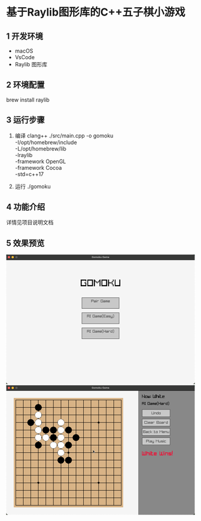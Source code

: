 # 基于Raylib图形库的C++五子棋小游戏

## 1 开发环境
- macOS
- VsCode
- Raylib 图形库

## 2 环境配置
brew install raylib

## 3 运行步骤
1. 编译
clang++ ./src/main.cpp -o gomoku \
    -I/opt/homebrew/include \
    -L/opt/homebrew/lib \
    -lraylib \
    -framework OpenGL \
    -framework Cocoa \
    -std=c++17

2. 运行
./gomoku

## 4 功能介绍
详情见项目说明文档

## 5 效果预览
![alt text](./photos/image.png)
![alt text](./photos/image-1.png)